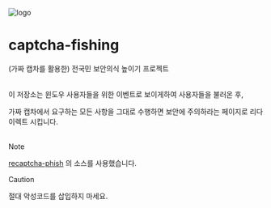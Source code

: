 ![logo](https://em-content.zobj.net/source/apple/391/dizzy-face_1f635.png)

# captcha-fishing
(가짜 캡차를 활용한) 전국민 보안의식 높이기 프로젝트
<br>
<br>

이 저장소는 윈도우 사용자들을 위한 이벤트로 보이게하여 사용자들을 불러온 후,

가짜 캡차에서 요구하는 모든 사항을 그대로 수행하면 보안에 주의하라는 페이지로 리다이렉트 시킵니다.
<br>
<br>
> [!NOTE]  
> [recaptcha-phish](https://github.com/JohnHammond/recaptcha-phish) 의 소스를 사용했습니다.

> [!CAUTION]
> 절대 악성코드를 삽입하지 마세요.
